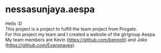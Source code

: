# nessasunjaya.aespa

Hello :D
<br>
This project is a project to fulfill the team project from Progate. <br>
For this project my team and I created a website of the girlgroup Aespa. <br>
My team members are Kevin (https://github.com/bennott) and Joko (https://github.com/Evansnaves).
